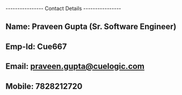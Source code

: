 ---------------- Contact Details ----------------

## Name: Praveen Gupta (Sr. Software Engineer)
## Emp-Id: Cue667
## Email: praveen.gupta@cuelogic.com
## Mobile: 7828212720